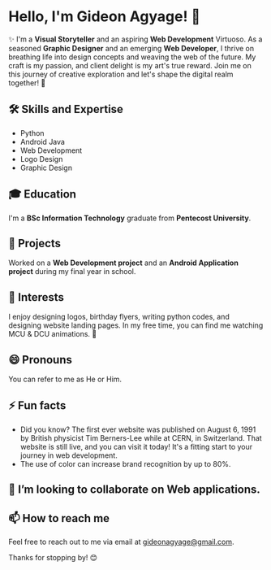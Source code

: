 # Hello, I'm Gideon Agyage! 👋

✨ I'm a **Visual Storyteller** and an aspiring **Web Development** Virtuoso. As a seasoned **Graphic Designer** and an emerging **Web Developer**, I thrive on breathing life into design concepts and weaving the web of the future. My craft is my passion, and client delight is my art's true reward. Join me on this journey of creative exploration and let's shape the digital realm together! 🎨

## 🛠 Skills and Expertise
- Python
- Android Java
- Web Development
- Logo Design
- Graphic Design

## 🎓 Education
I'm a **BSc Information Technology** graduate from **Pentecost University**.

## 🚀 Projects
Worked on a **Web Development project** and an **Android Application project** during my final year in school.

## 🎈 Interests
I enjoy designing logos, birthday flyers, writing python codes, and designing website landing pages. In my free time, you can find me watching MCU & DCU animations. 🎥

## 😄 Pronouns
You can refer to me as He or Him.

## ⚡ Fun facts
- Did you know? The first ever website was published on August 6, 1991 by British physicist Tim Berners-Lee while at CERN, in Switzerland. That website is still live, and you can visit it today! It's a fitting start to your journey in web development.
- The use of color can increase brand recognition by up to 80%.

## 💞️ I’m looking to collaborate on Web applications.

## 📫 How to reach me
Feel free to reach out to me via email at gideonagyage@gmail.com.

Thanks for stopping by! 😊
